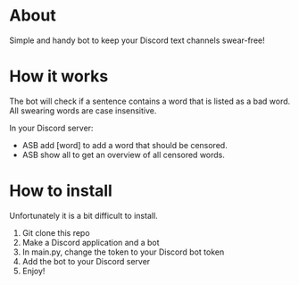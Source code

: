 # About
Simple and handy bot to keep your Discord text channels swear-free!

# How it works
The bot will check if a sentence contains a word that is listed as a bad word.
All swearing words are case insensitive.

In your Discord server:
- ASB add [word] to add a word that should be censored.
- ASB show all to get an overview of all censored words.

# How to install
Unfortunately it is a bit difficult to install.

1. Git clone this repo
2. Make a Discord application and a bot
3. In main.py, change the token to your Discord bot token
4. Add the bot to your Discord server
5. Enjoy!





